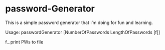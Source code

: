 # password-Generator

This is a simple password generator that I’m doing for fun and learning.

Usage: passwordGenerator [NumberOfPasswords LengthOfPasswords [f]]  

f...print PWs to file
